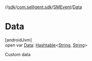 //[sdk](../../../index.md)/[com.selligent.sdk](../index.md)/[SMEvent](index.md)/[Data](-data.md)

# Data

[androidJvm]\
open var [Data](-data.md): [Hashtable](https://developer.android.com/reference/kotlin/java/util/Hashtable.html)&lt;[String](https://developer.android.com/reference/kotlin/java/lang/String.html), [String](https://developer.android.com/reference/kotlin/java/lang/String.html)&gt;

Custom data
